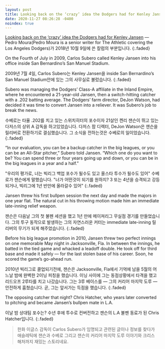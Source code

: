 ```yaml
---
layout: post
title: Looking back on the ‘crazy’ idea the Dodgers had for Kenley Jansen
date: 2020-11-27 08:26:28 -0400
noindex: true
---
```


[Looking back on the ‘crazy’ idea the Dodgers had for Kenley Jansen](https://theathletic.com/579021/2018/10/09/looking-back-on-the-crazy-idea-the-dodgers-had-for-kenley-jansen/) &mdash; Pedro Moura(Pedro Moura is a senior writer for The Athletic covering the Los Angeles Dodgers)가 2018년 10월 9일에 쓴 칼럼의 부분입니다.
{:.faded}   

On the Fourth of July in 2009, Carlos Subero called Kenley Jansen into his office inside San Bernardino’s San Manuel Stadium.

2009년 7월 4일, Carlos Subero는 Kenley Jansen을 inside San Bernardino’s San Manuel Stadium안에 있는 그의 사무실로 불렀습니다.
{:.faded}

Subero was managing the Dodgers’ Class-A affiliate in the Inland Empire, where he encountered a 21-year-old Jansen, then a switch-hitting catcher with a .202 batting average. The Dodgers’ farm director, DeJon Watson, had decided it was time to convert Jansen into a reliever. It was Subero’s job to break the news.

수베로는 타율 .202를 치고 있는 스위치히터의 포수이자 21살인 켄리 잰슨이 뛰고 있는 다저스의 상위 A 감독을 하고있었습니다. 다저스 팜 디렉터, DeJon Watson은 잰슨을 릴리버로 전환하기로 결심했습니다. 그 소식을 전하는것은 수베로의 일이었습니다.
{:.faded}

“In our evaluation, you can be a backup catcher in the big leagues, or you can be an All-Star pitcher,” Subero told Jansen. “Which one do you want to be? You can spend three or four years going up and down, or you can be in the big leagues in a year and a half.”

"우리의 평가로, 너는 빅리그 백업 포수가 될수도 있고 올스타 투수가 될수도 있어" 수베로가 잰슨에게 말했습니다. "너가 어떤것이 되기를 원하지? 3 또는 4년을 승격되고 강등되거나, 빅리그에 1년 반만에 올라갈수 있어"
{:.faded}

Jansen threw his first bullpen session the next day and made the majors in one year flat. The natural cut in his throwing motion made him an immediate late-inning relief weapon.

잰슨은 다음날 그의 첫 불펜 세션을 했고 1년 만에 메이져리그 무실점 경기를 만들었습니다. 그의 투구 동작으로 발생하는 그의 자연스러운 커터는 immediate late-inning 릴리버의 무기가 되게 해주었습니다.
{:.faded}

Before his big league promotion in 2010, Jansen threw two perfect innings on one memorable May night in Jacksonville, Fla. In between the innings, he batted in the tied game and whacked a leadoff double. He took off for third base and made it safely — for the last stolen base of his career. Soon, he scored the game’s go-ahead run.

2010년 빅리그로 콜업되기전에, 잰슨은 Jacksonville, Fla에서 기억에 남을 5월의  어느날 밤에 완벽한 2이닝 피칭을 했습니다. 이닝 사이에 그는 동점상황에서 타격을 했고 리드오프 2루타를 치고 나갔습니다. 그는 3루 베이스를 — 그의 커리어 마지막 도루 — 안전하게 훔쳤습니다. 곧, 그는 앞서가는 득점을 했습니다.
{:.faded}

The opposing catcher that night? Chris Hatcher, who years later converted to pitching and became Jansen’s bullpen mate in L.A.

이날 밤 상대팀 포수는? 수년 후에 투수로 컨버전하고 잰슨의 L.A 불펜 동료가 된 Chris Hatcher입니다.
{:.faded}

> 한화 이글스 감독이 Carlos Subero가 임명되고 관련된 글이나 정보를 찾다가 애슬레틱에 잰슨과 수베로 그리고 잰슨의 커리어 마지막 도루 이야기와 크리스 해처까지 재밌는 스토리네요.

